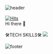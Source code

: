 ![header](https://capsule-render.vercel.app/api?type=waving&color=timeAuto&height=300&section=header&text=chi%20World&fontSize=90&&fontColor=d6ace6&animation=twinkling)
<br/>
<br/>
[![Hits](https://hits.seeyoufarm.com/api/count/incr/badge.svg?url=https%3A%2F%2Fgithub.com%2FchiWorld%2Fhit-counter&count_bg=%23EBE5F1&title_bg=%23DE61DF&icon=github.svg&icon_color=%23E7E7E7&title=hits&edge_flat=true)](https://hits.seeyoufarm.com)
<br/>
Hi there 👋
<br/>
<br/>
🛠TECH SKILLS🛠
<img src="https://img.shields.io/badge/Java-007396?style=flat-square&logo=java&logoColor=white"/>

![footer](https://capsule-render.vercel.app/api?section=footer)
